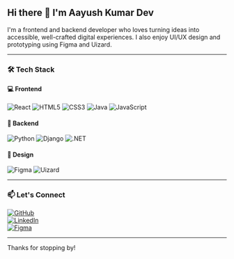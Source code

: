 ## Hi there 👋 I'm Aayush Kumar Dev

I'm a frontend and backend developer who loves turning ideas into accessible, well-crafted digital experiences. I also enjoy UI/UX design and prototyping using Figma and Uizard.

---

### 🛠️ Tech Stack

#### 💻 Frontend  
![React](https://img.shields.io/badge/-React-61DAFB?logo=react&logoColor=white&style=flat)
![HTML5](https://img.shields.io/badge/-HTML5-E34F26?logo=html5&logoColor=white&style=flat)
![CSS3](https://img.shields.io/badge/-CSS3-1572B6?logo=css3&logoColor=white&style=flat)
![Java](https://img.shields.io/badge/-Java-007396?logo=java&logoColor=white&style=flat)
![JavaScript](https://img.shields.io/badge/-JavaScript-F7DF1E?logo=javascript&logoColor=black&style=flat)

#### 🔧 Backend  
![Python](https://img.shields.io/badge/-Python-3776AB?logo=python&logoColor=white&style=flat)
![Django](https://img.shields.io/badge/-Django-092E20?logo=django&logoColor=white&style=flat)
![.NET](https://img.shields.io/badge/-.NET-512BD4?logo=dotnet&logoColor=white&style=flat)

#### 🎨 Design  
![Figma](https://img.shields.io/badge/-Figma-F24E1E?logo=figma&logoColor=white&style=flat)
![Uizard](https://img.shields.io/badge/-Uizard-7952B3?style=flat&logo=uizard&logoColor=white)

---

### 📫 Let's Connect

[![GitHub](https://img.shields.io/badge/GitHub-TXSITACHI-181717?logo=github&style=flat)](https://github.com/TXSITACHI)  
[![LinkedIn](https://img.shields.io/badge/LinkedIn-Aayush_Dev-0A66C2?logo=linkedin&logoColor=white&style=flat)](https://www.linkedin.com/in/aayush-dev-044374305/)  
[![Figma](https://img.shields.io/badge/Figma-Aayush_Dev-F24E1E?logo=figma&logoColor=white&style=flat)](https://www.figma.com/@aayushdev)

---

Thanks for stopping by!
